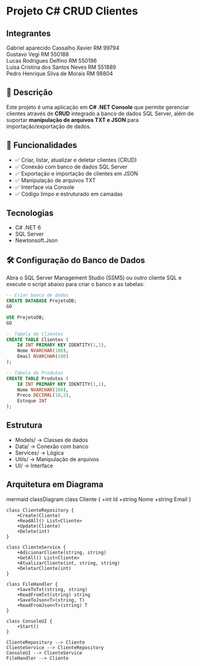 # Projeto C# CRUD Clientes

## Integrantes
Gabriel aparecido Cassalho Xavier RM 99794  
Gustavo Vegi RM 550188  
Lucas Rodrigues Delfino RM 550196  
Luisa Cristina dos Santos Neves RM 551889  
Pedro Henrique Silva de Morais RM 98804  


## 📌 Descrição
Este projeto é uma aplicação em **C# .NET Console** que permite gerenciar clientes através de **CRUD** integrado a banco de dados SQL Server, além de suportar **manipulação de arquivos TXT e JSON** para importação/exportação de dados.

## 🎯 Funcionalidades
- ✅ Criar, listar, atualizar e deletar clientes (CRUD)
- ✅ Conexão com banco de dados SQL Server
- ✅ Exportação e importação de clientes em JSON
- ✅ Manipulação de arquivos TXT
- ✅ Interface via Console
- ✅ Código limpo e estruturado em camadas

## Tecnologias
- C# .NET 6
- SQL Server
- Newtonsoft.Json

## 🛠️ Configuração do Banco de Dados

Abra o SQL Server Management Studio (SSMS) ou outro cliente SQL e execute o script abaixo para criar o banco e as tabelas:

```sql
-- Criar banco de dados
CREATE DATABASE ProjetoDB;
GO

USE ProjetoDB;
GO

-- Tabela de Clientes
CREATE TABLE Clientes (
    Id INT PRIMARY KEY IDENTITY(1,1),
    Nome NVARCHAR(100),
    Email NVARCHAR(100)
);

-- Tabela de Produtos
CREATE TABLE Produtos (
    Id INT PRIMARY KEY IDENTITY(1,1),
    Nome NVARCHAR(100),
    Preco DECIMAL(10,2),
    Estoque INT
);
```

## Estrutura
- Models/ -> Classes de dados
- Data/ -> Conexão com banco
- Services/ -> Lógica
- Utils/ -> Manipulação de arquivos
- UI/ -> Interface

## Arquitetura em Diagrama 
mermaid
classDiagram
    class Cliente {
        +int Id
        +string Nome
        +string Email
    }

    class ClienteRepository {
        +Create(Cliente)
        +ReadAll() List<Cliente>
        +Update(Cliente)
        +Delete(int)
    }

    class ClienteService {
        +AdicionarCliente(string, string)
        +GetAll() List<Cliente>
        +AtualizarCliente(int, string, string)
        +DeletarCliente(int)
    }

    class FileHandler {
        +SaveToTxt(string, string)
        +ReadFromTxt(string) string
        +SaveToJson<T>(string, T)
        +ReadFromJson<T>(string) T
    }

    class ConsoleUI {
        +Start()
    }

    ClienteRepository --> Cliente
    ClienteService --> ClienteRepository
    ConsoleUI --> ClienteService
    FileHandler --> Cliente

